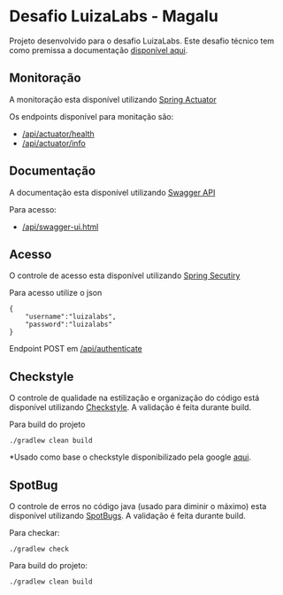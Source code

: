 # Desafio LuizaLabs - Magalu

Projeto desenvolvido para o desafio LuizaLabs. Este desafio técnico tem como premissa a documentação [disponível aqui](https://gist.github.com/Bgouveia/9e043a3eba439489a35e70d1b5ea08ec).

## Monitoração

A monitoração esta disponível utilizando [Spring Actuator](https://docs.spring.io/spring-boot/docs/current/reference/html/production-ready-features.html)

Os endpoints disponível para monitação são:
- [/api/actuator/health](http://localhost:8080/api/actuator/health)
- [/api/actuator/info](http://localhost:8080/api/actuator/info)

## Documentação

A documentação esta disponível utilizando [Swagger API](https://swagger.io/)

Para acesso:
- [/api/swagger-ui.html](http://localhost:8080/api/swagger-ui.html)

## Acesso

O controle de acesso esta disponível utilizando [Spring Secutiry](https://spring.io/projects/spring-security)

Para acesso utilize o json

```
{
    "username":"luizalabs",
    "password":"luizalabs"
}
```

Endpoint POST em [/api/authenticate](http://localhost:8080/api/authenticate) 

## Checkstyle

O controle de qualidade na estilização e organização do código está disponível utilizando [Checkstyle](https://checkstyle.org/index.html). A validação é feita durante build.

Para build do projeto

```
./gradlew clean build 
```

*Usado como base o checkstyle disponibilizado pela google [aqui](https://google.github.io/styleguide/javaguide.html).

## SpotBug

O controle de erros no código java (usado para diminir o máximo) esta disponível utilizando [SpotBugs](https://spotbugs.github.io/). A validação é feita durante build.

Para checkar:
```
./gradlew check 
```

Para build do projeto:
```
./gradlew clean build 
```
